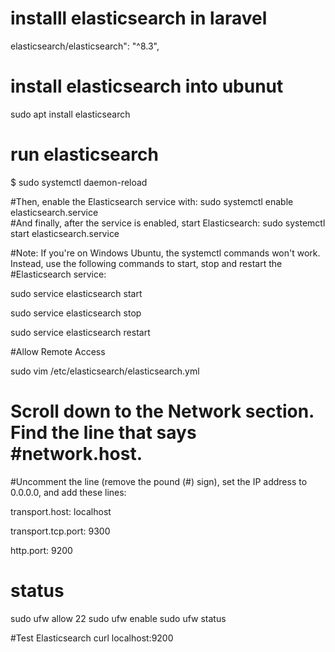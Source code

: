  # installl elasticsearch in laravel
 elasticsearch/elasticsearch": "^8.3", 
 
 
 
 # install elasticsearch  into ubunut  
 
 sudo apt install elasticsearch
  
 # run  elasticsearch
 $ sudo systemctl daemon-reload
 
 #Then, enable the Elasticsearch service with:
 sudo systemctl enable elasticsearch.service   
 #And finally, after the service is enabled, start Elasticsearch:
 sudo systemctl start elasticsearch.service 
 


#Note: If you're on Windows Ubuntu, the systemctl commands won't work. Instead, use the following commands to start, stop and restart the #Elasticsearch service:
 
sudo service elasticsearch start

sudo service elasticsearch stop

sudo service elasticsearch restart


 #Allow Remote Access 
 
 sudo vim /etc/elasticsearch/elasticsearch.yml 
 
 
# Scroll down to the Network section. Find the line that says #network.host.

#Uncomment the line (remove the pound (#) sign), set the IP address to 0.0.0.0, and add these lines:




transport.host: localhost

transport.tcp.port: 9300

http.port: 9200



# status 

sudo ufw allow 22 
sudo ufw enable
sudo ufw status 



#Test Elasticsearch 
curl localhost:9200





